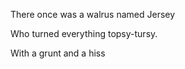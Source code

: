There once was a walrus named Jersey

Who turned everything topsy-tursy.

With a grunt and a hiss


